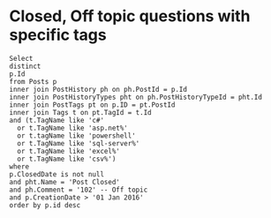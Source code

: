 ﻿# Closed, Off topic questions with specific tags


    Select
    distinct
    p.Id
    from Posts p
    inner join PostHistory ph on ph.PostId = p.Id
    inner join PostHistoryTypes pht on ph.PostHistoryTypeId = pht.Id
    inner join PostTags pt on p.ID = pt.PostId
    inner join Tags t on pt.TagId = t.Id
    and (t.TagName like 'c#'
      or t.TagName like 'asp.net%'
      or t.tagName like 'powershell'
      or t.TagName like 'sql-server%'
      or t.TagName like 'excel%'
      or t.TagName like 'csv%')
    where
    p.ClosedDate is not null
    and pht.Name = 'Post Closed'
    and ph.Comment = '102' -- Off topic
    and p.CreationDate > '01 Jan 2016'
    order by p.id desc